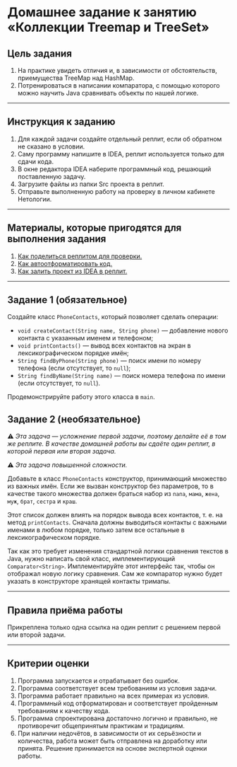 # Домашнее задание к занятию «Коллекции Treemap и TreeSet»## Цель задания1. На практике увидеть отличия и, в зависимости от обстоятельств, приемущества TreeMap над HashMap.2. Потренироваться в написании компаратора, с помощью которого можно научить Java сравнивать объекты по нашей логике.------## Инструкция к заданию1. Для каждой задачи создайте отдельный реплит, если об обратном не сказано в условии.1. Саму программу напишите в IDEA, реплит используется только для сдачи кода.3. В окне редактора IDEA наберите программный код, решающий поставленную задачу.5. Загрузите файлы из папки Src проекта в реплит.6. Отправьте выполненную работу на проверку в личном кабинете Нетологии.------## Материалы, которые пригодятся для выполнения задания1. [Как поделиться реплитом для проверки.](https://github.com/netology-code/java-homeworks/blob/java-43/QA_ReplitShare.md)2. [Как автоотформатировать код.](https://github.com/netology-code/java-homeworks/blob/java-43/QA_Format.md)3. [Как залить проект из IDEA в реплит.](https://github.com/netology-code/java-homeworks/blob/java-43/QA_ReplitUpload.md)------## Задание 1 (обязательное)Создайте класс `PhoneContacts`, который позволяет сделать операции:* `void createContact(String name, String phone)` — добавление нового контакта с указанным именем и телефоном;* `void printContacts()` — вывод всех контактов на экран в лексикографическом порядке имён;* `String findByPhone(String phone)` — поиск имени по номеру телефона (если отсутствует, то `null`);* `String findByName(String name)` — поиск номера телефона по имени (если отсутствует, то `null`).Продемонстрируйте работу этого класса в `main`.## Задание 2 (необязательное):warning: _Эта задача — усложнение первой задачи, поэтому делайте её в том же реплите. В качестве домашней работы вы сдаёте один реплит, в которой первая или вторая задача._:warning: _Эта задача повышенной сложности._Добавьте в класс `PhoneContacts` конструктор, принимающий множество из важных имён.Если же вызван конструктор без параметров, то в качестве такого множества должен браться набор из `папа`, `мама`, `жена`, `муж`, `брат`, `сестра` и `краш`.Этот список должен влиять на порядок вывода всех контактов, т. е. на метод `printContacts`. Сначала должны выводиться контакты с важными именами в любом порядке, только затем все остальные в лексикографическом порядке.Так как это требует изменения стандартной логики сравнения текстов в Java, нужно написать свой класс, имплементирующий `Comparator<String>`.Имплементируйте этот интерфейс так, чтобы он отображал новую логику сравнения.Сам же компаратор нужно будет указать в конструкторе хранящей контакты тримапы.------## Правила приёма работыПрикреплена только одна ссылка на один реплит с решением первой или второй задачи.------## Критерии оценки1. Программа запускается и отрабатывает без ошибок.2. Программа соответствует всем требованиям из условия задачи.3. Программа работает правильно на всех примерах из условия.4. Программный код отформатирован и соответствует пройденным требованиям к качеству кода.5. Программа спроектирована достаточно логично и правильно, не противоречит общепринятым практикам и традициям.6. При наличии недочётов, в зависимости от их серьёзности и количества, работа может быть отправлена на доработку или принята. Решение принимается на основе экспертной оценки работы.